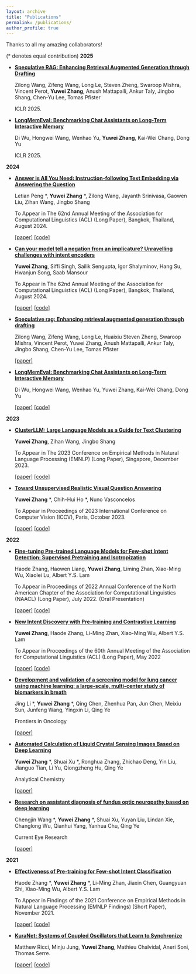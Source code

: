```yaml
---
layout: archive
title: "Publications"
permalink: /publications/
author_profile: true
---
```

Thanks to all my amazing collaborators!

(* denotes equal contribution)
**2025**
* [**Speculative RAG: Enhancing Retrieval Augmented Generation through Drafting**](https://openreview.net/forum?id=xgQfWbV6Ey)
 
    Zilong Wang, Zifeng Wang, Long Le, Steven Zheng, Swaroop Mishra, Vincent Perot, **Yuwei Zhang**, Anush Mattapalli, Ankur Taly, Jingbo Shang, Chen-Yu Lee, Tomas Pfister

    ICLR 2025.

* [**LongMemEval: Benchmarking Chat Assistants on Long-Term Interactive Memory**](https://openreview.net/forum?id=pZiyCaVuti)

    Di Wu, Hongwei Wang, Wenhao Yu, **Yuwei Zhang**, Kai-Wei Chang, Dong Yu 

    ICLR 2025.

**2024**
* [**Answer is All You Need: Instruction-following Text Embedding via Answering the Question**](https://arxiv.org/pdf/2402.09642)

    Letian Peng *, **Yuwei Zhang** *, Zilong Wang, Jayanth Srinivasa, Gaowen Liu, Zihan Wang, Jingbo Shang

    To Appear in The 62nd Annual Meeting of the Association for Computational Linguistics (ACL) (Long Paper), Bangkok, Thailand, August 2024.

    [[paper]](https://arxiv.org/pdf/2402.09642) [[code]](https://github.com/zhang-yu-wei/inbedder)

* [**Can your model tell a negation from an implicature? Unravelling challenges with intent encoders**](https://arxiv.org/pdf/2403.04314)

    **Yuwei Zhang**, Siffi Singh, Sailik Sengupta, Igor Shalyminov, Hang Su, Hwanjun Song, Saab Mansour

    To Appear in The 62nd Annual Meeting of the Association for Computational Linguistics (ACL) (Long Paper), Bangkok, Thailand, August 2024.

    [[paper]](https://arxiv.org/pdf/2403.04314) [[code]](https://github.com/amazon-science/aws-intent-detect-neg-implicature-dataset)

* [**Speculative rag: Enhancing retrieval augmented generation through drafting**](https://arxiv.org/pdf/2407.08223)

    Zilong Wang, Zifeng Wang, Long Le, Huaixiu Steven Zheng, Swaroop Mishra, Vincent Perot, Yuwei Zhang, Anush Mattapalli, Ankur Taly, Jingbo Shang, Chen-Yu Lee, Tomas Pfister

    [[paper]](https://arxiv.org/abs/2407.08223)

* [**LongMemEval: Benchmarking Chat Assistants on Long-Term Interactive Memory**](https://arxiv.org/pdf/2410.10813)

    Di Wu, Hongwei Wang, Wenhao Yu, Yuwei Zhang, Kai-Wei Chang, Dong Yu

    [[paper]](https://arxiv.org/pdf/2410.10813) [[code]](https://github.com/xiaowu0162/LongMemEval)

**2023**
* [**ClusterLLM: Large Language Models as a Guide for Text Clustering**](https://arxiv.org/abs/2305.14871)

    **Yuwei Zhang**, Zihan Wang, Jingbo Shang

    To Appear in The 2023 Conference on Empirical Methods in Natural Language Processing (EMNLP) (Long Paper), Singapore, December 2023.

    [[paper]](https://aclanthology.org/2023.emnlp-main.858/) [[code]](https://github.com/zhang-yu-wei/ClusterLLM)

* [**Toward Unsupervised Realistic Visual Question Answering**](https://arxiv.org/pdf/2303.05068.pdf)

    **Yuwei Zhang** *, Chih-Hui Ho *, Nuno Vasconcelos

    To Appear in Proceedings of 2023 International Conference on Computer Vision (ICCV), Paris, October 2023.

    [[paper]](https://openaccess.thecvf.com/content/ICCV2023/html/Zhang_Toward_Unsupervised_Realistic_Visual_Question_Answering_ICCV_2023_paper.html) [[code]](https://github.com/chihhuiho/RGQA)

**2022**
* [**Fine-tuning Pre-trained Language Models for Few-shot Intent Detection: Supervised Pretraining and Isotropization**](https://arxiv.org/abs/2205.07208)

    Haode Zhang, Haowen Liang, **Yuwei Zhang**, Liming Zhan, Xiao-Ming Wu, Xiaolei Lu, Albert Y.S. Lam

    To Appear in Proceedings of 2022 Annual Conference of the North American Chapter of the Association for Computational Linguistics (NAACL) (Long Paper), July 2022. (Oral Presentation)

    [[paper]](https://aclanthology.org/2022.naacl-main.39/) [[code]](https://github.com/fanolabs/isoIntentBert-main)

* [**New Intent Discovery with Pre-training and Contrastive Learning**](https://arxiv.org/abs/2205.12914)

    **Yuwei Zhang**, Haode Zhang, Li-Ming Zhan, Xiao-Ming Wu, Albert Y.S. Lam

    To Appear in Proceedings of the 60th Annual Meeting of the Association for Computational Linguistics (ACL) (Long Paper), May 2022

    [[paper]](https://aclanthology.org/2022.acl-long.21/) [[code]](https://github.com/zhang-yu-wei/MTP-CLNN)

* [**Development and validation of a screening model for lung cancer using machine learning: a large-scale, multi-center study of biomarkers in breath**](https://www.frontiersin.org/articles/10.3389/fonc.2022.975563/abstract)

    Jing Li *, **Yuwei Zhang** *, Qing Chen, Zhenhua Pan, Jun Chen, Meixiu Sun, Junfeng Wang, Yingxin Li, Qing Ye

    Frontiers in Oncology
    
    [[paper]](https://www.frontiersin.org/articles/10.3389/fonc.2022.975563/abstract)

* [**Automated Calculation of Liquid Crystal Sensing Images Based on Deep Learning**](https://pubs.acs.org/doi/10.1021/acs.analchem.2c02593?)

    **Yuwei Zhang** *, Shuai Xu *, Ronghua Zhang, Zhichao Deng, Yin Liu, Jianguo Tian, Li Yu, Qiongzheng Hu, Qing Ye

    Analytical Chemistry
    
    [[paper]](https://pubs.acs.org/doi/10.1021/acs.analchem.2c02593?)

* [**Research on assistant diagnosis of fundus optic neuropathy based on deep learning**](https://www.tandfonline.com/doi/full/10.1080/02713683.2022.2138917)

    Chengjin Wang *, **Yuwei Zhang** *, Shuai Xu, Yuyan Liu, Lindan Xie, Changlong Wu, Qianhui Yang, Yanhua Chu, Qing Ye

    Current Eye Research
    
    [[paper]](https://www.tandfonline.com/doi/full/10.1080/02713683.2022.2138917)

**2021**
* [**Effectiveness of Pre-training for Few-shot Intent Classification**](https://arxiv.org/abs/2109.05782)

    Haode Zhang *, **Yuwei Zhang** *, Li-Ming Zhan, Jiaxin Chen, Guangyuan Shi, Xiao-Ming Wu, Albert Y.S. Lam

    To Appear in Findings of the 2021 Conference on Empirical Methods in Natural Language Processing (EMNLP Findings) (Short Paper), November 2021.
    
    [[paper]](https://aclanthology.org/2021.findings-emnlp.96/) [[code]](https://github.com/hdzhang-code/IntentBERT)

* [**KuraNet: Systems of Coupled Oscillators that Learn to Synchronize**](https://arxiv.org/abs/2105.02838)
 
    Matthew Ricci, Minju Jung, **Yuwei Zhang**, Mathieu Chalvidal, Aneri Soni, Thomas Serre.
    
    [[paper]](https://arxiv.org/abs/2105.02838) [[code]](https://github.com/serre-lab/KuraNet)

